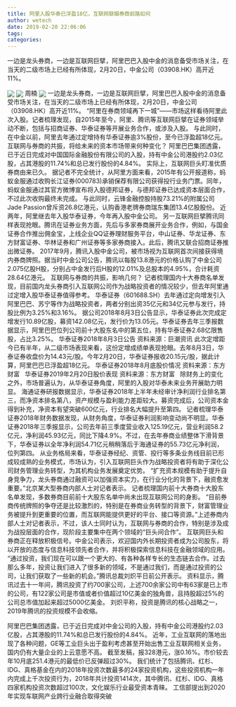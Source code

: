 ```yaml
---
title: 阿里入股华泰已浮盈18亿，互联网联姻券商前路如何
author: wetech
date: 2019-02-20 22:06:06
tags: 
categories: 
---
```

一边是龙头券商，一边是互联网巨擘，阿里巴巴入股中金的消息备受市场关注，在当天的二级市场上已经有所体现，2月20日，中金公司（03908.HK）高开近11%。
<!-- more -->
<img align="center" border="0" src="https://imgcdn.yicai.com/uppics/images/2019/02/1388f785a027f89c94286ae1669169b5.jpg" />
<img align="center" border="0" src="https://imgcdn.yicai.com/uppics/images/2019/02/c276a9cf06952e8ddf1e9621745db660.jpg" />
周楠
<img align="center" border="0" src="https://imgcdn.yicai.com/uppics/images/2019/02/672b2a8396f6f4b93b509c9cff85792d.jpg" />
一边是龙头券商，一边是互联网巨擘，阿里巴巴入股中金的消息备受市场关注，在当天的二级市场上已经有所体现，2月20日，中金公司（03908.HK）高开近11%。
“阿里在券商领域再下一城”——市场这样看待阿里此次入股。记者梳理发现，自2015年至今，阿里、腾讯等互联网巨擘在证券领域举动不断，包括与招商证券、华泰证券等开展业务合作，或涉及入股。
与此同时，在中金以前，阿里去年通过定增持有华泰证券逾3%股份，至今已浮盈超18亿元。互联网与券商的共振，将给未来的资本市场带来何种变化？
阿里巴巴集团透露，已于近日完成对中国国际金融股份有限公司的入股，持有中金公司港股约2.03亿股，占其港股的11.74%和总已发行股份的4.84%。
实际上，互联网巨头盯准优质券商由来已久。
据记者不完全统计，从阿里方面来看，2015年有公开报道称，蚂蚁金服通过收购长江证券(000783)承销保荐有限公司获得投行业务门票。同年，蚂蚁金服通过其官方微博宣布将入股德邦证券，与德邦证券已达成资本层面合作，不过此次收购最终未完成。
与此同时，云锋金融控股持股73.21%的附属公司Jade Passion曾斥资26.8亿港元，认购香港老牌券商瑞东集团13.4亿股股份。
近两年，阿里继去年入股华泰证券，今年再入股中金公司。
另一互联网巨擘腾讯同样表现抢眼。腾讯在证券业务方面，先后与多家券商展开业务合作，例如，与国金证券合作推出佣金宝，上线企业QQ证券理财服务平台，中山证券、华龙证券、东方财富证券、华林证券和广州证券等多家券商接入。此后，腾讯又联合招商证券推出微证券。
2017年9月，腾讯入股中金公司，被市场视为互联网首次间接获得境内券商牌照。据当时中金公司公告，腾讯以每股13.8港元的价格认购了中金公司2.075亿股H股，分别占中金发行后H股的12.01%及总股本的4.95%，合计耗资28.64亿港元。
互联网与券商的共振，影响几何？
记者梳理国内十大券商名单发现，目前国内龙头券商引入互联网公司作为战略投资者的情况较少，但去年阿里通过定增入股华泰证券值得参考。
华泰证券（601688.SH）去年通过定向增发引入阿里巴巴、苏宁等作为战略投资者，两者分别出资35亿元和34亿元参与发行，持股比例为3.25%和3.16%。
据公司2018年8月3日公告显示，华泰证券此次完成定增发行10.89亿股，募资142.08亿元，发行价为13.05元。华泰证券去年三季报数据显示，阿里巴巴位列公司前十大股东名中的第五位，持有华泰证券2.68亿限售股，占比3.25%。
华泰证券2018年8月3日公告
资料来源：巨潮资讯
此次定增距今已有半年，从二级市场表现来看，这份定增成绩单表现抢眼。去年8月3日，华泰证券收盘价为14.43元/股。今年2月20日，华泰证券报收20.15元/股，据此计算，阿里巴巴已浮盈超18亿元。
华泰证券2018年8月底股价情况
资料来源：东方财富
 
华泰证券2019年2月20日股价表现
资料来源：东方财富
 
除财务上的变化之外，市场普遍认为，从华泰证券角度，阿里的入股对华泰未来业务开展助力明显。
海通证券研报数据显示，华泰证券2018年上半年未经审计净利润行业排名第三，而净资本排名第八，资产规模与盈利能力差距较大。募资完成后，公司资本金得到补充，净资本有望突破600亿元，行业排名大幅提升至第四。
记者梳理华泰证券2018年财务数据发现，从财务角度，华泰证券利润影响变动尚不明显。华泰证券2018年三季报显示，公司去年前三季度营业收入125.19亿元，营业利润58.2亿元，净利润45.93亿元，同比下降4.9%。不过，在去年券商业绩整体下滑背景下，华泰证券以全年净利润54.71亿元稍稍落后于海通证券的55.73亿元净利润，位列第四。
从业务格局来看，华泰证券经纪、资管、投行等多条业务线目前已形成较成熟的业务模式，市场认为，引入互联网巨头作为战略投资者将有助于深化公司财务管理业务转型，为其机构业务发展奠定优势。
“扩充资本规模有助于提升自身竞争力，龙头券商通过融资可以加强资本实力，在行业分化的背景下，融资愈发重要。”北京某大型券商内部人士对记者表示。
记者梳理国内前十大券商十大股东名单发现，多数券商目前前十大股东名单中尚未出现互联网公司的身影。
“目前券商传统牌照的争夺还是比较激烈的，特别是在券商业务转型的背景下，财富管理业务被提升到更重要的位置，而互联网能提供更好的平台、接口等资源。”上述券商内部人士对记者表示，不过，该人士同时认为，互联网与券商的合作，特别是涉及成为战投层面的合作，现阶段主要集中在两个领域的“巨头间合作”。
互联网巨头和券商正在释放积极信号。中金公司表示，欢迎国内外长期投资者成为公司股东，将以开放的态度与信息科技领先者合作，并将积极探索信息科技在金融领域的应用。
“通过投资，我们现在可以跟一个更大的、有各种各样专长的生态链去合作。过去那么多年，投资让我们进入了很多新的领域，不是通过我们，而是通过投资的公司，让我们获取了一些新的机会。”腾讯总裁刘炽平日前公开表示。
资料显示，腾讯过去十一年间，腾讯投资了约700家公司，上述700余家公司中有63家是已上市的公司，有122家公司是市值或者价值超过10亿美金的独角兽，且持股超过5%的公司总市值加起来超过5000亿美金。
刘炽平称，投资是腾讯的核心战略之一，2019年腾讯的投资规模不会收缩。
 
 
阿里巴巴集团透露，已于近日完成对中金公司的入股，持有中金公司港股约2.03亿股，占其港股的11.74%和总已发行股份的4.84%。
近年，工业互联网的落地出现了各种问题，GE等工业巨头出于盈利考虑甚至开始出售工业互联网相关业务，国内仍有大量企业的上云意愿不高。
截至发稿，报328港元，涨0.16%。市价较去年10月底251.4港元的最低价已反弹超过30%。
我们统计了包括腾讯、红杉、IDG、真格基金在内的2018年投资次数最多的24家投资机构，这些投资机构一年内完成上千次投资行为，2018年共计投资1414次，其中腾讯、红杉、IDG、真格四家机构投资次数超过100次，文化娱乐行业最受资本青睐。
工信部提出到2020年实现车联网产业跨行业融合取得突破
